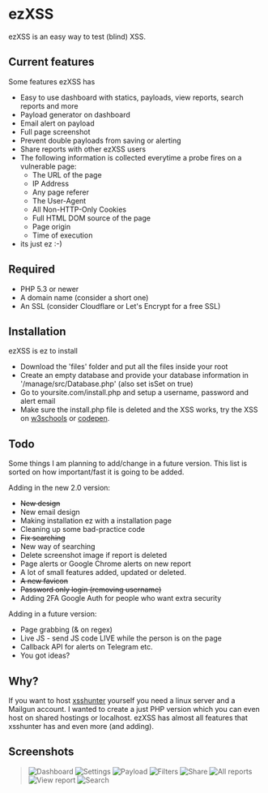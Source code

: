 # ezXSS
ezXSS is an easy way to test (blind) XSS.

## Current features
Some features ezXSS has

* Easy to use dashboard with statics, payloads, view reports, search reports and more
* Payload generator on dashboard
* Email alert on payload
* Full page screenshot
* Prevent double payloads from saving or alerting
* Share reports with other ezXSS users
* The following information is collected everytime a probe fires on a vulnerable page:
    * The URL of the page
    * IP Address 
    * Any page referer
    * The User-Agent
    * All Non-HTTP-Only Cookies
    * Full HTML DOM source of the page
    * Page origin
    * Time of execution
* its just ez :-)

## Required
* PHP 5.3 or newer
* A domain name (consider a short one)
* An SSL (consider Cloudflare or Let's Encrypt for a free SSL)

## Installation
ezXSS is ez to install

* Download the 'files' folder and put all the files inside your root
* Create an empty database and provide your database information in '/manage/src/Database.php' (also set isSet on true)
* Go to yoursite.com/install.php and setup a username, password and alert email
* Make sure the install.php file is deleted and the XSS works, try the XSS on [w3schools](https://www.w3schools.com/html/tryit.asp?filename=tryhtml_intro) or [codepen](https://codepen.io).

## Todo
Some things I am planning to add/change in a future version. This list is sorted on how important/fast it is going to be added.

Adding in the new 2.0 version:
* ~~New design~~
* New email design
* Making installation ez with a installation page
* Cleaning up some bad-practice code 
* ~~Fix searching~~
* New way of searching
* Delete screenshot image if report is deleted
* Page alerts or Google Chrome alerts on new report
* A lot of small features added, updated or deleted.
* ~~A new favicon~~
* ~~Password only login (removing username)~~
* Adding 2FA Google Auth for people who want extra security

Adding in a future version:
* Page grabbing (& on regex)
* Live JS - send JS code LIVE while the person is on the page
* Callback API for alerts on Telegram etc.
* You got ideas?

## Why?
If you want to host [xsshunter](https://github.com/mandatoryprogrammer/xsshunter) yourself you need a linux server and a Mailgun account. I wanted to create a just PHP version which you can even host on shared hostings or localhost. ezXSS has almost all features that xsshunter has and even more (and adding).

## Screenshots
> ![Dashboard](https://camo.githubusercontent.com/475465b4e3eabc40e66f02881c70176b8cac60d3/687474703a2f2f692e696d6775722e636f6d2f674e70497a51642e706e67)
> ![Settings](https://camo.githubusercontent.com/ba79d75005cd98fdefeabeb4b5dea41cbe134622/687474703a2f2f692e696d6775722e636f6d2f39596e716b62582e706e67)
> ![Payload](https://camo.githubusercontent.com/2a13fd993cc9d12670dc0db203e4eb080c5dd11b/68747470733a2f2f67792e65652f61786f)
> ![Filters](https://camo.githubusercontent.com/ec377979979536b320c14f7e6f128ed524cf60c0/68747470733a2f2f67792e65652f617869)
> ![Share](https://camo.githubusercontent.com/a62ed168c6becd39c330e04fa886cab874a89b3e/68747470733a2f2f67792e65652f617875)
> ![All reports](https://camo.githubusercontent.com/251872dc3fe809a159750342b0adc0f97ef11a5c/68747470733a2f2f67792e65652f617871)
> ![View report](https://camo.githubusercontent.com/5e12587698c36dab841205f7d68bc26e2644b50f/68747470733a2f2f67792e65652f616d75)
> ![Search](https://camo.githubusercontent.com/bf0e25bb00f84d5fd4f524faaa012734275fe573/68747470733a2f2f67792e65652f617877)
